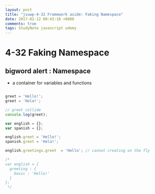 ```yaml
---
layout: post
title: "jsuwp-4-32 Framework aside: Faking Namespace"
date: 2017-02-12 00:43:18 +0800
comments: true
tags: StudyNote javascript udemy
---
```


<!--more-->

# 4-32 Faking Namespace

## **bigword alert : Namespace**
- a container for variables and functions

``` javascript

greet = 'Hello!';
greet = 'Hola!';

// greet collide
console.log(greet);

var english = {};
var spanish = {};

english.greet = 'Hello!';
spanish.greet = 'Hola!';

english.greetings.greet  = 'Hello'; // cannot creating on the fly

/*
var english = {
  greeting : {
    basic : 'Hello!'
  }
};
 */


```